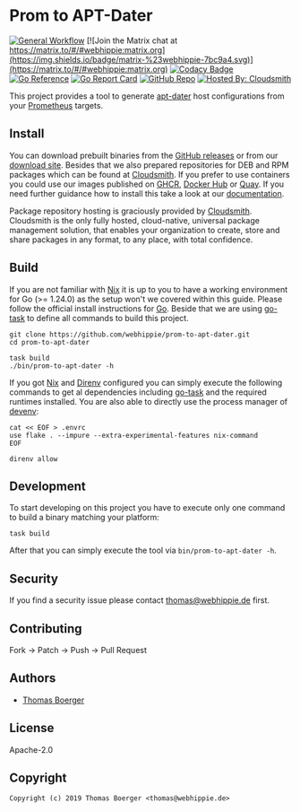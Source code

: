 # Prom to APT-Dater

[![General Workflow](https://github.com/webhippie/prom-to-apt-dater/actions/workflows/general.yml/badge.svg)](https://github.com/webhippie/prom-to-apt-dater/actions/workflows/general.yml) [![Join the Matrix chat at https://matrix.to/#/#webhippie:matrix.org](https://img.shields.io/badge/matrix-%23webhippie-7bc9a4.svg)](https://matrix.to/#/#webhippie:matrix.org) [![Codacy Badge](https://app.codacy.com/project/badge/Grade/3395eff1e96546e7845ab0dc2173168f)](https://app.codacy.com/gh/webhippie/prom-to-apt-dater/dashboard?utm_source=gh&utm_medium=referral&utm_content=&utm_campaign=Badge_grade) [![Go Reference](https://pkg.go.dev/badge/github.com/webhippie/prom-to-apt-dater.svg)](https://pkg.go.dev/github.com/webhippie/prom-to-apt-dater) [![Go Report Card](https://goreportcard.com/badge/github.com/webhippie/prom-to-apt-dater)](https://goreportcard.com/report/github.com/webhippie/prom-to-apt-dater) [![GitHub Repo](https://img.shields.io/badge/github-repo-yellowgreen)](https://github.com/webhippie/prom-to-apt-dater) [![Hosted By: Cloudsmith](https://img.shields.io/badge/OSS%20hosting%20by-cloudsmith-blue?logo=cloudsmith&style=flat-square)](https://cloudsmith.com)

This project provides a tool to generate [apt-dater][aptdater] host
configurations from your [Prometheus][prometheus] targets.

## Install

You can download prebuilt binaries from the [GitHub releases][releases] or from
our [download site][downloads]. Besides that we also prepared repositories for
DEB and RPM packages which can be found at [Cloudsmith][pkgrepo]. If you prefer
to use containers you could use our images published on [GHCR][ghcr],
[Docker Hub][dockerhub] or [Quay][quay]. If you need further guidance how to
install this take a look at our [documentation][docs].

Package repository hosting is graciously provided by [Cloudsmith][cloudsmith].
Cloudsmith is the only fully hosted, cloud-native, universal package management
solution, that enables your organization to create, store and share packages in
any format, to any place, with total confidence.

## Build

If you are not familiar with [Nix][nix] it is up to you to have a working
environment for Go (>= 1.24.0) as the setup won't we covered within this guide.
Please follow the official install instructions for [Go][golang]. Beside that we
are using [go-task][gotask] to define all commands to build this project.

```console
git clone https://github.com/webhippie/prom-to-apt-dater.git
cd prom-to-apt-dater

task build
./bin/prom-to-apt-dater -h
```

If you got [Nix][nix] and [Direnv][direnv] configured you can simply execute
the following commands to get al dependencies including [go-task][gotask] and
the required runtimes installed. You are also able to directly use the process
manager of [devenv][devenv]:

```console
cat << EOF > .envrc
use flake . --impure --extra-experimental-features nix-command
EOF

direnv allow
```

## Development

To start developing on this project you have to execute only one command to
build a binary matching your platform:

```console
task build
```

After that you can simply execute the tool via `bin/prom-to-apt-dater -h`.

## Security

If you find a security issue please contact
[thomas@webhippie.de](mailto:thomas@webhippie.de) first.

## Contributing

Fork -> Patch -> Push -> Pull Request

## Authors

-   [Thomas Boerger](https://github.com/tboerger)

## License

Apache-2.0

## Copyright

```console
Copyright (c) 2019 Thomas Boerger <thomas@webhippie.de>
```

[aptdater]: https://github.com/DE-IBH/apt-dater
[prometheus]: https://prometheus.io/
[downloads]: https://dl.webhippie.de/#prom-to-apt-dater/
[releases]: https://github.com/webhippie/prom-to-apt-dater/releases
[ghcr]: https://github.com/webhippie/prom-to-apt-dater/pkgs/container/prom-to-apt-dater
[dockerhub]: https://hub.docker.com/r/webhippie/prom-to-apt-dater/tags/
[quay]: https://quay.io/repository/webhippie/prom-to-apt-dater?tab=tags
[docs]: https://webhippie.github.io/prom-to-apt-dater/#getting-started
[nix]: https://nixos.org/
[golang]: http://golang.org/doc/install.html
[gotask]: https://taskfile.dev/installation/
[direnv]: https://direnv.net/
[devenv]: https://devenv.sh/
[pkgrepo]: https://cloudsmith.io/~webhippie/repos/general/groups/
[cloudsmith]: https://cloudsmith.com/
